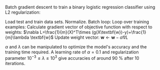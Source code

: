 Batch gradient descent to train a binary logistic regression classifier using L2 regularization:

Load test and train data sets.
Normalize.
Batch loop:
	Loop over training examples:
		Calculate gradient vector of objective function with respect to weights:
			$\nabla L=\frac{1}{m}(X)^T\times (g(X\textbf{w})-y)+\frac{1}{m}\lambda \textbf{w}$
	Update weight vector:
		$\textbf{w} \leftarrow \textbf{w}-\alpha\nabla L$
		
$\alpha$ and $\lambda$ can be manipulated to optimize the model's accuracy and the training time required.
A learning rate of $\alpha =0.1$ and regularization parameter $10^{-3}\leq\lambda\leq10^3$ give accuracies of around 90 % after 10 iterations.